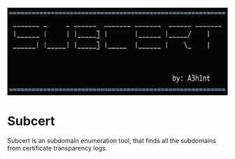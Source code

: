 <p align="center">
  <img width="800" height="200" src="/images/subcert.png">
</p>

# Subcert
Subcert is an subdomain enumeration tool, that finds all the subdomains from certificate transparency logs. 
